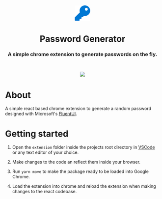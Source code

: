 <p align="center">
  <img height="50px" src="icon/x128.png" alt="Logo" />
</p>

<p align="center">
  <h1 align="center">
    Password Generator
  </h1>
  <h3 align="center">
    A simple chrome extension to generate passwords on the fly.
  </h3>
  <br />
  <p align="center">
    <img src="https://user-images.githubusercontent.com/36916632/150149976-9345d6ae-8106-405d-a33b-3593b8b37f5c.png" />
  </p>
</p>

# About

A simple react based chrome extension to generate a random password designed with Microsoft's [FluentUI](https://github.com/microsoft/fluentui/tree/master/packages/react).

# Getting started

1. Open the `extension` folder inside the projects root directory in [VSCode](https://code.visualstudio.com/) or any text editor of your choice.

2. Make changes to the code an reflect them inside your browser.

3. Run `yarn move` to make the package ready to be loaded into Google Chrome.

4. Load the extension into chrome and reload the extension when making changes to the react codebase.
